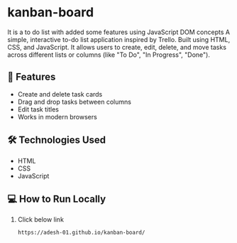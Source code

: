 # kanban-board
It is a to do list with added some features 
using JavaScript DOM concepts
A simple, interactive to-do list application inspired by Trello. Built using HTML, CSS, and JavaScript. 
It allows users to create, edit, delete, and move tasks across different lists or columns (like "To Do", "In Progress", "Done").

## 🚀 Features

- Create and delete task cards
- Drag and drop tasks between columns
- Edit task titles 
- Works in modern browsers

## 🛠️ Technologies Used

- HTML
- CSS
- JavaScript

## 💻 How to Run Locally

1. Click below link
   ```bash
   https://adesh-01.github.io/kanban-board/

